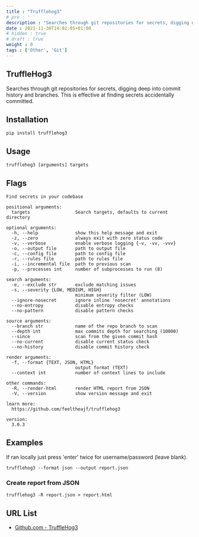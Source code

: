 ```yaml
---
title : "Trufflehog3"
# pre : ' '
description : "Searches through git repositories for secrets, digging deep into commit history and branches. This is effective at finding secrets accidentally committed."
date : 2021-11-30T14:02:05+01:00
# hidden : true
# draft : true
weight : 0
tags : ['Other', 'Git']
---
```


## TruffleHog3

Searches through git repositories for secrets, digging deep into commit history and branches. This is effective at finding secrets accidentally committed.

## Installation

```plain
pip install trufflehog3
```

## Usage

```plain
trufflehog3 [arguments] targets
```

## Flags

```plain
Find secrets in your codebase

positional arguments:
  targets                 Search targets, defaults to current directory

optional arguments:
  -h, --help              show this help message and exit
  -z, --zero              always exit with zero status code
  -v, --verbose           enable verbose logging {-v, -vv, -vvv}
  -o, --output file       path to output file
  -c, --config file       path to config file
  -r, --rules file        path to rules file
  -i, --incremental file  path to previous scan
  -p, --processes int     number of subprocesses to run (8)

search arguments:
  -e, --exclude str       exclude matching issues
  -s, --severity {LOW, MEDIUM, HIGH}
                          minimum severity filter (LOW)
  --ignore-nosecret       ignore inline 'nosecret' annotations
  --no-entropy            disable entropy checks
  --no-pattern            disable pattern checks

source arguments:
  --branch str            name of the repo branch to scan
  --depth int             max commits depth for searching (10000)
  --since                 scan from the given commit hash
  --no-current            disable current status check
  --no-history            disable commit history check

render arguments:
  -f, --format {TEXT, JSON, HTML}
                          output format (TEXT)
  --context int           number of context lines to include

other commands:
  -R, --render-html       render HTML report from JSON
  -V, --version           show version message and exit

learn more:
  https://github.com/feeltheajf/trufflehog3

version:
  3.0.3
```

## Examples

If ran locally just press 'enter' twice for username/password (leave blank).

```plain
trufflehog3 --format json --output report.json
```

### Create report from JSON

```plain
trufflehog3 -R report.json > report.html
```

## URL List

* [Github.com - TruffleHog3](https://github.com/feeltheajf/truffleHog3)
